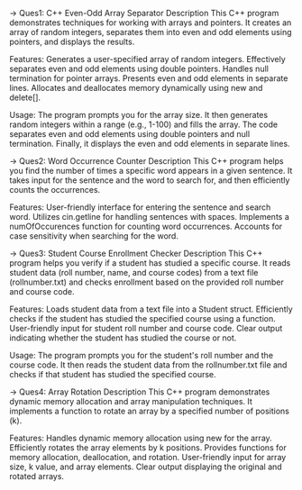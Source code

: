 -> Ques1: C++ Even-Odd Array Separator
Description
This C++ program demonstrates techniques for working with arrays and pointers. It creates an array of random integers, separates them into even and odd elements using pointers, and displays the results.

Features:
Generates a user-specified array of random integers.
Effectively separates even and odd elements using double pointers.
Handles null termination for pointer arrays.
Presents even and odd elements in separate lines.
Allocates and deallocates memory dynamically using new and delete[].

Usage:
The program prompts you for the array size. It then generates random integers within a range (e.g., 1-100) and fills the array. 
The code separates even and odd elements using double pointers and null termination. Finally, it displays the even and odd elements in separate lines.

-> Ques2:  Word Occurrence Counter
Description
This C++ program helps you find the number of times a specific word appears in a given sentence. It takes input for the sentence and the word to search for, and then efficiently counts the occurrences.

Features:
User-friendly interface for entering the sentence and search word.
Utilizes cin.getline for handling sentences with spaces.
Implements a numOfOccurences function for counting word occurrences.
Accounts for case sensitivity when searching for the word.


-> Ques3: Student Course Enrollment Checker
Description
This C++ program helps you verify if a student has studied a specific course. It reads student data (roll number, name, and course codes) from a text file (rollnumber.txt) and checks enrollment based on the provided roll number and course code.

Features:
Loads student data from a text file into a Student struct.
Efficiently checks if the student has studied the specified course using a function.
User-friendly input for student roll number and course code.
Clear output indicating whether the student has studied the course or not.

Usage:
The program prompts you for the student's roll number and the course code.
It then reads the student data from the rollnumber.txt file and checks if that student has studied the specified course.


-> Ques4:  Array Rotation
Description
This C++ program demonstrates dynamic memory allocation and array manipulation techniques. It implements a function to rotate an array by a specified number of positions (k).

Features:
Handles dynamic memory allocation using new for the array.
Efficiently rotates the array elements by k positions.
Provides functions for memory allocation, deallocation, and rotation.
User-friendly input for array size, k value, and array elements.
Clear output displaying the original and rotated arrays.
